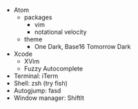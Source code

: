 * Atom
  * packages
    * vim
    * notational velocity
  * theme
    * One Dark, Base16 Tomorrow Dark
* Xcode
  * XVim
  * Fuzzy Autocomplete
* Terminal: iTerm
* Shell: zsh (try fish)
* Autogjump: fasd
* Window manager: ShiftIt
